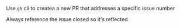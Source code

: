 Use `gh` cli to createa a new PR that addresses a specific issue number

Always reference the issue closed so it's reflected